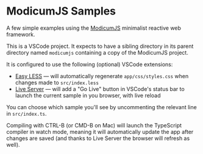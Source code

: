 # ModicumJS Samples

A few simple examples using the [ModicumJS](https://github.com/fcapolini/modicumjs) minimalist reactive web framework.

This is a VSCode project. It expects to have a sibling directory in its parent directory named `modicumjs` containing a copy of the ModicumJS project.

It is configured to use the following (optional) VSCode extensions:
* [Easy LESS](https://marketplace.visualstudio.com/items?itemName=mrcrowl.easy-less) &mdash; will automatically regenerate `app/css/styles.css` when changes made to `src/index.less`
* [Live Server](https://marketplace.visualstudio.com/items?itemName=ritwickdey.LiveServer) &mdash; will add a "Go Live" button in VSCode's status bar to launch the current sample in you browser, with live reload

You can choose which sample you'll see by uncommenting the relevant line in `src/index.ts`.

Compiling with CTRL-B (or CMD-B on Mac) will launch the TypeScript compiler in watch mode, meaning it will automatically update the app after changes are saved
(and thanks to Live Server the browser will refresh as well).
